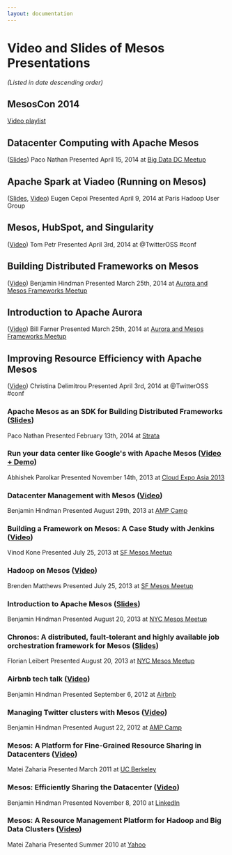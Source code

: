 ```yaml
---
layout: documentation
---
```


# Video and Slides of Mesos Presentations
_(Listed in date descending order)_

## MesosCon 2014
 [Video playlist](https://www.youtube.com/playlist?list=PLDVc2EaAVPg9kp8cFzjR1Yxj96I4U5EGN)

## Datacenter Computing with Apache Mesos
([Slides](http://www.slideshare.net/pacoid/datacenter-computing-with-apache-mesos))
Paco Nathan
Presented April 15, 2014 at [Big Data DC Meetup](http://www.meetup.com/bigdatadc/events/172610652/)

## Apache Spark at Viadeo (Running on Mesos)
([Slides](https://speakerdeck.com/ecepoi/apache-spark-at-viadeo), [Video](http://www.youtube.com/watch?v=shaZslr49vQ&t=16m55s))
Eugen Cepoi
Presented April 9, 2014 at Paris Hadoop User Group

## Mesos, HubSpot, and Singularity
([Video](https://www.youtube.com/watch?v=ROn14csiikw))
Tom Petr
Presented April 3rd, 2014 at @TwitterOSS #conf

## Building Distributed Frameworks on Mesos
([Video](https://www.youtube.com/watch?v=n5GT7OFSh58))
Benjamin Hindman
Presented March 25th, 2014 at [Aurora and Mesos Frameworks Meetup](https://www.eventbrite.com/e/aurora-and-mesosframeworksmeetup-tickets-10850994617)

## Introduction to Apache Aurora
([Video](https://www.youtube.com/watch?v=asd_h6VzaJc))
Bill Farner
Presented March 25th, 2014 at [Aurora and Mesos Frameworks Meetup](https://www.eventbrite.com/e/aurora-and-mesosframeworksmeetup-tickets-10850994617)

## Improving Resource Efficiency with Apache Mesos
([Video](https://www.youtube.com/watch?v=YpmElyi94AA))
Christina Delimitrou
Presented April 3rd, 2014 at @TwitterOSS #conf

### Apache Mesos as an SDK for Building Distributed Frameworks ([Slides](http://www.slideshare.net/pacoid/strata-sc-2014-apache-mesos-as-an-sdk-for-building-distributed-frameworks))
Paco Nathan
Presented February 13th, 2014 at [Strata](http://strataconf.com/)

### Run your data center like Google's with Apache Mesos ([Video + Demo](https://www.youtube.com/watch?v=2YWVGMuMTrg)) 
Abhishek Parolkar
Presented November 14th, 2013 at [Cloud Expo Asia 2013](http://www.cloudexpoasia.com/)

### Datacenter Management with Mesos ([Video](http://www.youtube.com/watch?v=YB1VW0LKzJ4))
Benjamin Hindman
Presented August 29th, 2013 at [AMP Camp](http://ampcamp.berkeley.edu/3/)

### Building a Framework on Mesos: A Case Study with Jenkins ([Video](http://www.youtube.com/watch?v=TPXw_lMTJVk))
Vinod Kone
Presented July 25, 2013 at [SF Mesos Meetup](http://www.meetup.com/Distributed-data-processing-with-Mesos/events/128585772/)

### Hadoop on Mesos ([Video](http://www.youtube.com/watch?v=SFj5EMw8THk))
Brenden Matthews
Presented July 25, 2013 at [SF Mesos Meetup](http://www.meetup.com/Distributed-data-processing-with-Mesos/events/128585772/)

### Introduction to Apache Mesos ([Slides](https://speakerdeck.com/benh/apache-mesos-nyc-meetup))
Benjamin Hindman
Presented August 20, 2013 at [NYC Mesos Meetup](https://mesos-nyc-aug2013.eventbrite.com/)

### Chronos: A distributed, fault-tolerant and highly available job orchestration framework for Mesos ([Slides](https://speakerdeck.com/mesos/chronos-august-2013-nyc-meetup))
Florian Leibert
Presented August 20, 2013 at [NYC Mesos Meetup](https://mesos-nyc-aug2013.eventbrite.com/)

### Airbnb tech talk ([Video](http://www.youtube.com/watch?v=Hal00g8o1iY))
Benjamin Hindman
Presented September 6, 2012 at [Airbnb](http://airbnb.com)

### Managing Twitter clusters with Mesos ([Video](http://www.youtube.com/watch?v=37OMbAjnJn0))
Benjamin Hindman
Presented August 22, 2012 at [AMP Camp](http://ampcamp.berkeley.edu)

### Mesos: A Platform for Fine-Grained Resource Sharing in Datacenters ([Video](http://www.youtube.com/watch?v=dB8IDu7g9Nc))
Matei Zaharia
Presented March 2011 at [UC Berkeley](http://berkeley.edu)

### Mesos: Efficiently Sharing the Datacenter ([Video](http://vimeo.com/17821090))
Benjamin Hindman
Presented November 8, 2010 at [LinkedIn](http://linkedin.com)

### Mesos: A Resource Management Platform for Hadoop and Big Data Clusters ([Video](http://www.youtube.com/watch?v=lE3jR6nM3bw))
Matei Zaharia
Presented Summer 2010 at [Yahoo](http://yahoo.com)
